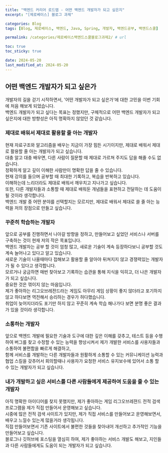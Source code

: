 ```yaml
---
title: "백엔드 커리어 로드맵 - 어떤 백엔드 개발자가 되고 싶은지"
excerpt: "[제로베이스] 블로그 과제"

categories: Blog
tags: [Blog, 제로베이스, 백엔드, Java, Spring, 개발자, 백엔드공부, 백엔드스쿨]

permalink: /categories/제로베이스백엔드스쿨블로그과제2/ # url

toc: true
toc_sticky: true

date: 2024-05-20
last_modified_at: 2024-05-20
---
```


## 어떤 백엔드 개발자가 되고 싶은가

개발자의 길을 걷기 시작하면서, '어떤 개발자가 되고 싶은가'에 대한 고민을 이번 기회에 처음 해보게 되었습니다. <br>
백엔드 개발자가 되고 싶다는 목표는 정했지만, 구체적으로 어떤 백엔드 개발자가 되고 싶은지에 대한 방향성은 아직 명확하지 않았던 것 같습니다. <br>

### 제대로 배워서 제대로 활용할 줄 아는 개발자

현재 자료구조와 알고리즘을 배우는 지금이 가장 힘든 시기이지만, 제대로 배워서 제대로 활용할 줄 아는 개발자가 되고 싶습니다. <br>
대충 알고 대충 배우면, 다른 사람이 질문할 때 제대로 가르쳐 주지도 답을 해줄 수도 없습니다. <br>
정확하게 알고 깊이 이해한 사람만이 명확한 답을 줄 수 있습니다.<br>
현재 강의를 들으며 공부할 때 최대한 기록하고, 복습을 반복하고 있습니다. <br>
이해하는데 느리더라도 제대로 배워서 깨우치고 지나가고 싶습니다. <br>
또한, 다른 개발자들과 소통할 때 제대로 배워둔 개념들을 표현하고 전달하는 데 도움이 될 것이라 생각합니다.<br>
백엔드 개발 중 어떤 분야를 선택할지는 모르지만, 제대로 배워서 제대로 쓸 줄 아는 능력을 저의 장점으로 만들고 싶습니다.<br>

### 꾸준히 학습하는 개발자

앞으로 공부를 진행하면서 나아갈 방향을 정하고, 만들어보고 싶었던 서비스나 서버를 구축하는 것이 현재 저의 작은 목표입니다.<br>
백엔드 개발자는 공부 할 것이 엄청 많고, 새로운 기술이 계속 등장하다보니 공부할 것도 계속 늘어나고 있다고 알고 있습니다.<br> 
새로운 기술이 나올때마다 접해보고 활용할 줄 알아야 뒤쳐지지 않고 경쟁력있는 개발자가 될 수 있다고 생각합니다.<br>
모르거나 궁금하면 매번 찾아보고 기록하는 습관을 통해 지식을 익히고, 더 나은 개발자가 되고 싶습니다.<br>
중요한 것은 꺾이지 않는 마음입니다.<br>
제가 좋아하는 리그오브레젼드라는 게임도 아무리 게임 상황이 좋지 않더라고 포기하지 않고 하다보면 역전해서 승리하는 경우가 허다했습니다.<br>
취업이 늦어지더라도 포기만 하지 않고 꾸준히 계속 학습 해나가다 보면 분명 좋은 결과가 있을 것이라 생각합니다.<br>

### 소통하는 개발자

앞으로 백엔드 개발에 필요한 기술과 도구에 대한 깊은 이해를 갖추고, 테스트 등을 수행하여 버그를 찾고 수정할 수 있는 능력을 향상시켜서 제가 개발한 서비스를 사용자들과 소통하여 불편함을 빠르게 해결하고,<br> 
함께 서비스를 개발하는 다른 개발자들과 원활하게 소통할 수 있는 커뮤니케이션 능력과 협업 스킬을 갖추어서 회의할때나 사용자가 요청한 서비스 유지보수에 있어서 소통 할 수 있는 개발자가 되고 싶습니다.<br>

### 내가 개발하고 싶은 서비스를 다른 사람들에게 제공하여 도움을 줄 수 있는 개발자

아직 명확한 아이디어를 찾지 못했지만, 제가 좋아하는 게임 리그오브레젼드 전적 검색 프로그램을 제가 직접 만들어서 운영해보고 싶습니다.<br>
시중에 많은 전적 검색 사이트가 있지만, 제가 직접 서비스를 만들어보고 운영해보면서, 배우고 느낄수 있는게 많을거라 생각됩니다.<br>
직접 만들어보면서 기존 사이트에서 불편한 것들을 찾아내어 개선하고 추가적인 기능을 만들어보고 싶습니다. <br>
블로그나 깃허브에 포스팅을 열심히 하여, 제가 좋아하는 서비스 개발도 해보고, 지인들과 다른 사람들에게도 도움이 되는 개발자가 되고 싶습니다. <br>
